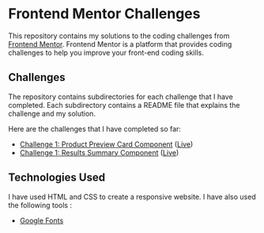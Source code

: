 # Frontend Mentor Challenges

This repository contains my solutions to the coding challenges from [Frontend Mentor](https://www.frontendmentor.io/). Frontend Mentor is a platform that provides coding challenges to help you improve your front-end coding skills.

## Challenges

The repository contains subdirectories for each challenge that I have completed. Each subdirectory contains a README file that explains the challenge and my solution.

Here are the challenges that I have completed so far:

- [Challenge 1: Product Preview Card Component](./product-preview-card-component/) ([Live](https://product-card-sreeh.netlify.app/))
- [Challenge 1: Results Summary Component](./results-summary-component/) ([Live](https://results-summary-sreeh.netlify.app/))

## Technologies Used

I have used HTML and CSS to create a responsive website. I have also used the following tools :

- [Google Fonts](https://fonts.google.com/)
